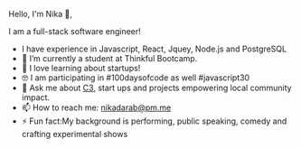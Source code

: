 Hello, I'm Nika 👋,

I am a full-stack software engineer!
- I have experience in Javascript, React, Jquey, Node.js and PostgreSQL
- 🔭 I’m currently a student at Thinkful Bootcamp.
- 🌱 I love learning about startups! 
- 🤓 I am participating in #100daysofcode as well #javascript30 
- 💬 Ask me about [C3](https://coochiecare.club/), start ups and projects empowering local community impact.
- 📫 How to reach me: nikadarab@pm.me 
- ⚡ Fun fact:My background is performing, public speaking, comedy and crafting experimental shows 

